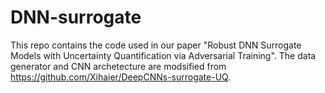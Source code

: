 # DNN-surrogate

This repo contains the code used in our paper "Robust DNN Surrogate Models with Uncertainty Quantification via Adversarial Training". The data generator and CNN archetecture are modsified from https://github.com/Xihaier/DeepCNNs-surrogate-UQ.
